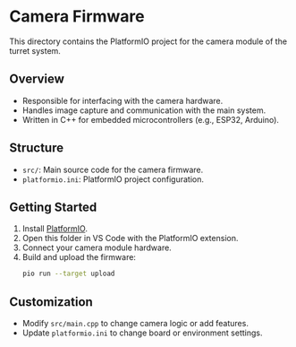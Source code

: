 # Camera Firmware

This directory contains the PlatformIO project for the camera module of the turret system.

## Overview
- Responsible for interfacing with the camera hardware.
- Handles image capture and communication with the main system.
- Written in C++ for embedded microcontrollers (e.g., ESP32, Arduino).

## Structure
- `src/`: Main source code for the camera firmware.
- `platformio.ini`: PlatformIO project configuration.

## Getting Started

1. Install [PlatformIO](https://platformio.org/).
2. Open this folder in VS Code with the PlatformIO extension.
3. Connect your camera module hardware.
4. Build and upload the firmware:
   ```bash
   pio run --target upload
   ```

## Customization
- Modify `src/main.cpp` to change camera logic or add features.
- Update `platformio.ini` to change board or environment settings.